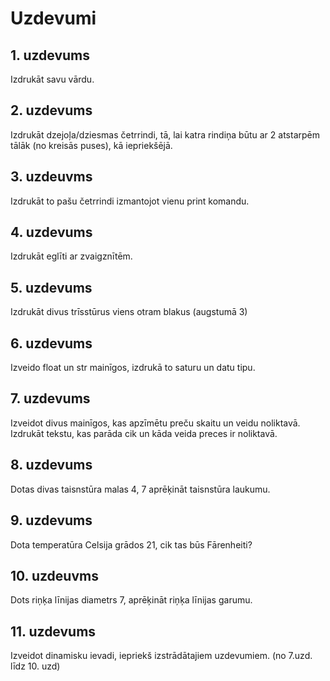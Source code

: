 # Uzdevumi
## 1. uzdevums
Izdrukāt savu vārdu.

## 2. uzdevums
Izdrukāt dzejoļa/dziesmas četrrindi, tā, lai katra rindiņa būtu ar 2 atstarpēm tālāk (no kreisās puses), kā iepriekšējā.

## 3. uzdeuvms
Izdrukāt to pašu četrrindi izmantojot vienu print komandu.

## 4. uzdevums
Izdrukāt eglīti ar zvaigznītēm.

## 5. uzdevums
Izdrukāt divus trīsstūrus viens otram blakus (augstumā 3)

## 6. uzdevums
Izveido float un str mainīgos, izdrukā to saturu un datu tipu.

## 7. uzdevums
Izveidot divus mainīgos, kas apzīmētu preču skaitu un veidu noliktavā. Izdrukāt tekstu, kas parāda cik un kāda veida preces ir noliktavā.

## 8. uzdevums
Dotas divas taisnstūra malas 4, 7 aprēķināt taisnstūra laukumu.

## 9. uzdevums
Dota temperatūra Celsija grādos 21, cik tas būs Fārenheiti?

## 10. uzdeuvms
Dots riņķa līnijas diametrs 7, aprēķināt riņķa līnijas garumu.

## 11. uzdevums
Izveidot dinamisku ievadi, iepriekš izstrādātajiem uzdevumiem. (no 7.uzd. līdz 10. uzd)